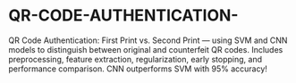 # QR-CODE-AUTHENTICATION-
QR Code Authentication: First Print vs. Second Print —  using SVM and CNN models to distinguish between original and counterfeit QR codes. Includes preprocessing, feature extraction, regularization, early stopping, and performance comparison. CNN outperforms SVM with 95% accuracy! 
